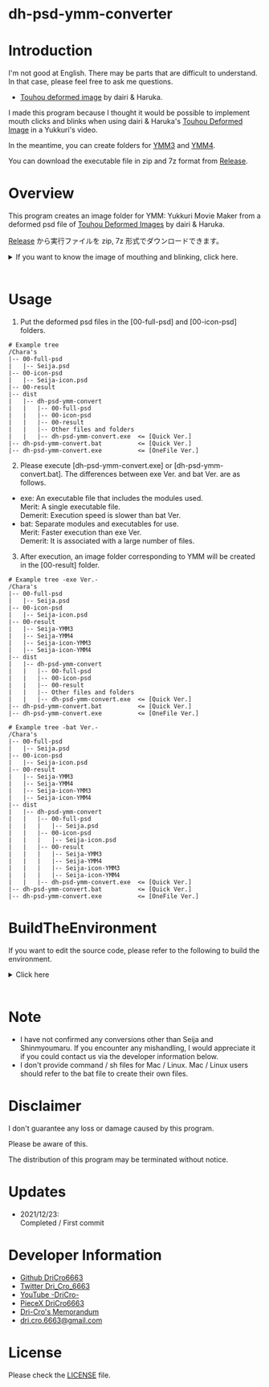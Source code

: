 dh-psd-ymm-converter
=====

# Introduction

I'm not good at English. There may be parts that are difficult to understand. In that case, please feel free to ask me questions.

* [Touhou deformed image](https://goo.gl/3G91VJ) by dairi & Haruka.

I made this program because I thought it would be possible to implement mouth clicks and blinks when using dairi & Haruka's [Touhou Deformed Image](https://goo.gl/3G91VJ) in a Yukkuri's video.

In the meantime, you can create folders for [YMM3](https://manjubox.net/ymm3/) and [YMM4](https://manjubox.net/ymm4/).

You can download the executable file in zip and 7z format from [Release](https://github.com/DriCro6663/dh-psd-ymm-converter/releases).

# Overview
This program creates an image folder for YMM: Yukkuri Movie Maker from a deformed psd file of [Touhou Deformed Images](https://goo.gl/3G91VJ) by dairi & Haruka.

[Release](https://github.com/DriCro6663/dh-psd-ymm-converter/releases) から実行ファイルを zip, 7z 形式でダウンロードできます。

<details>
    <summary>If you want to know the image of mouthing and blinking, click here.</summary>
    <div>　　

---

| Lip-sync 00 |  YMM3  |   YMM4   | State |
| :--- | :----: |  :----:  | :---- |
| 口閉じ: Mouth closed | 00b.png | 00.0.png | Mouth closed |
| 小口開け: Small mouth open | 00a.png | 00.1.png | Intermediate |
| 大口開け: Large mouth open | 00.png | 00.png | Mouth open |

---

| Lip-sync 01 |  YMM3  |   YMM4   | State |
| :--- | :----: |  :----:  | :---- |
| 口閉じ笑い: Closed-mouth laughter | 01b.png | 01.0.png | Mouth closed |
| 小口笑い: Small smile | 01a.png | 01.1.png | Intermediate |
| 大口笑い: Smile | 01.png | 01.png | Mouth open |

---

| Blink |  YMM3  |   YMM4   | State |
| :--- | :----: |  :----:  | :---- |
| 閉じ目(下): Closed eyes (bottom) | 00b.png | 00.0.png | Eyes closed |
| ジト目: disgusted eyes | 00a.png | 00.1.png | Intermediate |
| 普通目: Normal eyes | 00.png | 00.png | Eyes open |

---

</div></details>　　


# Usage

1. Put the deformed psd files in the [00-full-psd] and [00-icon-psd] folders.

```
# Example tree
/Chara's
|-- 00-full-psd
|   |-- Seija.psd
|-- 00-icon-psd
|   |-- Seija-icon.psd
|-- 00-result
|-- dist
|   |-- dh-psd-ymm-convert
|   |   |-- 00-full-psd
|   |   |-- 00-icon-psd
|   |   |-- 00-result
|   |   |-- Other files and folders
|   |   |-- dh-psd-ymm-convert.exe  <= [Quick Ver.]
|-- dh-psd-ymm-convert.bat          <= [Quick Ver.]
|-- dh-psd-ymm-convert.exe          <= [OneFile Ver.]
```

2. Please execute [dh-psd-ymm-convert.exe] or [dh-psd-ymm-convert.bat]. The differences between exe Ver. and bat Ver. are as follows.

* exe: An executable file that includes the modules used. <br>
    Merit: A single executable file. <br>
    Demerit: Execution speed is slower than bat Ver.
* bat: Separate modules and executables for use. <br>
    Merit: Faster execution than exe Ver. <br>
    Demerit: It is associated with a large number of files.

3. After execution, an image folder corresponding to YMM will be created in the [00-result] folder.

```
# Example tree -exe Ver.-
/Chara's
|-- 00-full-psd
|   |-- Seija.psd
|-- 00-icon-psd
|   |-- Seija-icon.psd
|-- 00-result
|   |-- Seija-YMM3
|   |-- Seija-YMM4
|   |-- Seija-icon-YMM3
|   |-- Seija-icon-YMM4
|-- dist
|   |-- dh-psd-ymm-convert
|   |   |-- 00-full-psd
|   |   |-- 00-icon-psd
|   |   |-- 00-result
|   |   |-- Other files and folders
|   |   |-- dh-psd-ymm-convert.exe  <= [Quick Ver.]
|-- dh-psd-ymm-convert.bat          <= [Quick Ver.]
|-- dh-psd-ymm-convert.exe          <= [OneFile Ver.]

# Example tree -bat Ver.-
/Chara's
|-- 00-full-psd
|   |-- Seija.psd
|-- 00-icon-psd
|   |-- Seija-icon.psd
|-- 00-result
|   |-- Seija-YMM3
|   |-- Seija-YMM4
|   |-- Seija-icon-YMM3
|   |-- Seija-icon-YMM4
|-- dist
|   |-- dh-psd-ymm-convert
|   |   |-- 00-full-psd
|   |   |   |-- Seija.psd
|   |   |-- 00-icon-psd
|   |   |   |-- Seija-icon.psd
|   |   |-- 00-result
|   |   |   |-- Seija-YMM3
|   |   |   |-- Seija-YMM4
|   |   |   |-- Seija-icon-YMM3
|   |   |   |-- Seija-icon-YMM4
|   |   |-- dh-psd-ymm-convert.exe  <= [Quick Ver.]
|-- dh-psd-ymm-convert.bat          <= [Quick Ver.]
|-- dh-psd-ymm-convert.exe          <= [OneFile Ver.]
```

# BuildTheEnvironment
If you want to edit the source code, please refer to the following to build the environment.

<details>
    <summary>Click here</summary>
    <div>　　

## Virtual environment construction
Anaconda Ver.
```
# create virtual env: python ver. 3.8 or higher
conda create --name exepy python=3.8
    - or -
conda create -n pyins

# Active virtual env
conda activate [venv-name]
```

## Required modules

* os            : Standard library
* re            : Standard library
* shutil        : Standard library
* numpy         : Computational Extension Library
* Pillow        : Image Processing Library
* psd_tools     : Photoshop: psd file processing library
* pyinstaller   : py -> exe

```
conda install -y -c anaconda numpy pillow
conda install -y -c conda-forge pyinstaller
conda install -y -c auto psd-tools
    - or -
pip install numpy pyinstaller psd-tools Pillow
```

If you need to set up a proxy, please refer to the following.
```
# windows
# if you need to use proxy, please set proxy setting.
set HTTP_PROXY=http://<userid>:<password>@<server-address>:<port>
set HTTPS_PROXY=http://<userid>:<password>@<server-address>:<port>

# example
set HTTP_PROXY=http://proxy.example.com:8080
set HTTPS_PROXY=http://proxy.example.com:8080

# check proxy
echo %HTTP_PROXY%
echo %HTTPS_PROXY%
```

## py -> exe
```
# Example
pyinstaller main.py --onefile

"""
    --name          : Specify the name of the exe file
    --onefile       : Combine all exe files into one
    --noconsole     : Suppress console display when running exe
    --debug all     : Debug output
    --clean         : Delete the cache
    --icon          : Specify the path of the icon file

pyinstaller main.py --name [fileName] --onefile --icon [./img/icon.ico] --noconsole
"""
```

</div></details>　　

# Note

* I have not confirmed any conversions other than Seija and Shinmyoumaru. If you encounter any mishandling, I would appreciate it if you could contact us via the developer information below.
* I don't provide command / sh files for Mac / Linux. Mac / Linux users should refer to the bat file to create their own files.

# Disclaimer
I don't guarantee any loss or damage caused by this program.

Please be aware of this.

The distribution of this program may be terminated without notice.

# Updates

* 2021/12/23: <br>
Completed / First commit

# Developer Information

* [Github DriCro6663](https://github.com/DriCro6663)
* [Twitter Dri_Cro_6663](https://twitter.com/Dri_Cro_6663)
* [YouTube -DriCro-](https://www.youtube.com/channel/UCyWgav9wdiPVjYphB7jrWCQ)
* [PieceX DriCro6663](https://www.piecex.com/users/profile/DriCro6663)
* [Dri-Cro's Memorandum](https://dri-cro-6663.jp/)
* dri.cro.6663@gmail.com

# License

Please check the [LICENSE](./LICENSE) file.